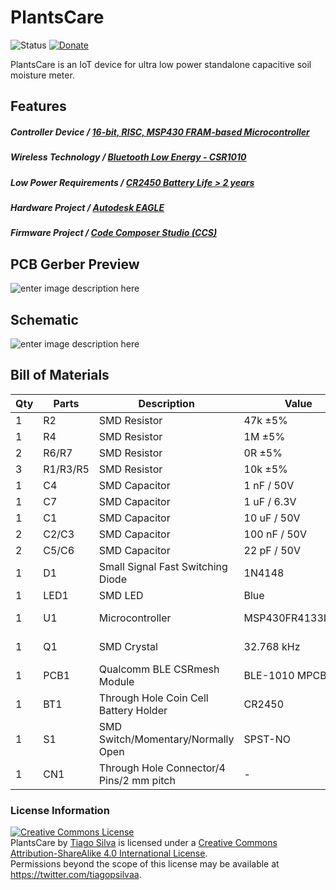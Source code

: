 # PlantsCare
![Status](https://img.shields.io/badge/Status-UnderDev-red.svg) [![Donate](https://img.shields.io/badge/Donate-Buy%20Me%20a%20Coffee-yellow.svg)](https://www.buymeacoffee.com/TiagoPaulaSilva)

PlantsCare is an IoT device for ultra low power standalone capacitive soil moisture meter.

## Features
##### Controller Device / [16-bit, RISC, MSP430 FRAM-based Microcontroller](https://github.com/TiagoPaulaSilva/PlantsCare/blob/master/Hardware/3.%20Datasheets/MCU/MSP430%20-%20Datasheet.pdf)

##### Wireless Technology / [Bluetooth Low Energy - CSR1010](https://github.com/TiagoPaulaSilva/WorkshySwitch/blob/master/Hardware/3.%20Datasheets/BLE/CSR1010%20(BLE%20IC)%20-%20Datasheet.pdf)

##### Low Power Requirements / [CR2450 Battery Life > 2 years](https://github.com/TiagoPaulaSilva/PlantsCare/blob/master/Hardware/3.%20Datasheets/Battery/CR2450.pdf)

##### Hardware Project / [Autodesk EAGLE](https://www.autodesk.com/products/eagle/free-download)

##### Firmware Project / [Code Composer Studio (CCS)](http://www.ti.com/tool/CCSTUDIO)

## PCB Gerber Preview
![enter image description here](https://lh3.googleusercontent.com/LOmEP2mD7XflodYFwUT_aUZFbs0wenZHi7PlDKWfz_rnjyP-PZkNOjf1A05D3ZemAHy8RlI7vVou8g=s500 "PCB Preview")

## Schematic
![enter image description here](https://lh3.googleusercontent.com/1ZQKRzwa2hFnqeqokR_LkQ7vzScxtDUsg2nehuYQR-wh68JxA0ujl9_8lwJQN6f9XFhd2lLZCFsIBQ=s2000)

## Bill of Materials
| Qty | Parts | Description | Value | Package |
|--|--|--|--|--|
1|R2|SMD Resistor|47k ±5%|R0603
1|R4|SMD Resistor|1M ±5%|R0603
2|R6/R7|SMD Resistor|0R ±5%|R0603
3|R1/R3/R5|SMD Resistor|10k ±5%|R0603
1|C4|SMD Capacitor|1 nF / 50V|C0603
1|C7|SMD Capacitor|1 uF / 6.3V|C0603
1|C1|SMD Capacitor|10 uF / 50V|C0603
2|C2/C3|SMD Capacitor|100 nF / 50V|C0603
2|C5/C6|SMD Capacitor|22 pF / 50V|C0603
1|D1|Small Signal Fast Switching Diode|1N4148|SOD523
1|LED1|SMD LED|Blue|L0805
1|U1|Microcontroller|MSP430FR4133IG48R|TSSOP-48
1|Q1|SMD Crystal|32.768 kHz|3.2 x 1.5
1|PCB1|Qualcomm BLE CSRmesh Module|BLE-1010 MPCBA|-
1|BT1|Through Hole Coin Cell Battery Holder|CR2450|-
1|S1|SMD Switch/Momentary/Normally Open|SPST-NO|3 x 6 mm
1|CN1|Through Hole Connector/4 Pins/2 mm pitch|-|-

### License Information
<a rel="license" href="http://creativecommons.org/licenses/by-sa/4.0/"><img alt="Creative Commons License" style="border-width:0" src="https://i.creativecommons.org/l/by-sa/4.0/88x31.png" /></a><br /><span xmlns:dct="http://purl.org/dc/terms/" property="dct:title">PlantsCare</span> by <a xmlns:cc="http://creativecommons.org/ns#" href="https://github.com/TiagoPaulaSilva" property="cc:attributionName" rel="cc:attributionURL">Tiago Silva</a> is licensed under a <a rel="license" href="http://creativecommons.org/licenses/by-sa/4.0/">Creative Commons Attribution-ShareAlike 4.0 International License</a>.<br />Permissions beyond the scope of this license may be available at <a xmlns:cc="http://creativecommons.org/ns#" href="https://twitter.com/tiagopsilvaa" rel="cc:morePermissions">https://twitter.com/tiagopsilvaa</a>.
